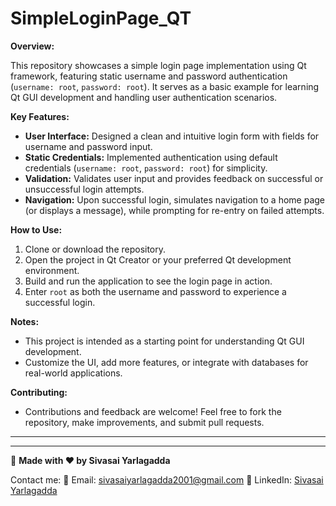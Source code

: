 # SimpleLoginPage_QT

**Overview:**

This repository showcases a simple login page implementation using Qt framework, featuring static username and password authentication (`username: root`, `password: root`). It serves as a basic example for learning Qt GUI development and handling user authentication scenarios.

**Key Features:**

- **User Interface:** Designed a clean and intuitive login form with fields for username and password input.
- **Static Credentials:** Implemented authentication using default credentials (`username: root`, `password: root`) for simplicity.
- **Validation:** Validates user input and provides feedback on successful or unsuccessful login attempts.
- **Navigation:** Upon successful login, simulates navigation to a home page (or displays a message), while prompting for re-entry on failed attempts.

**How to Use:**

1. Clone or download the repository.
2. Open the project in Qt Creator or your preferred Qt development environment.
3. Build and run the application to see the login page in action.
4. Enter `root` as both the username and password to experience a successful login.

**Notes:**

- This project is intended as a starting point for understanding Qt GUI development.
- Customize the UI, add more features, or integrate with databases for real-world applications.

**Contributing:**

- Contributions and feedback are welcome! Feel free to fork the repository, make improvements, and submit pull requests.

---

---

🚀 **Made with ❤️ by Sivasai Yarlagadda**

Contact me:
📧 Email: sivasaiyarlagadda2001@gmail.com
💼 LinkedIn: [Sivasai Yarlagadda](https://www.linkedin.com/in/sivasai-yarlagadda/)




